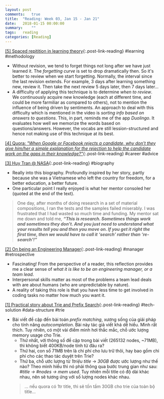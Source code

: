 ```yaml
---
layout: post
comments:	true
title:  "Reading: Week 03, Jan 15 - Jan 21"
date:   2018-01-15 00:00:00
summary:    ""
tags:   reading
categories:	[Reading]
---
```


[[5] Spaced repitition in learning theory](https://www.youtube.com/watch?v=cVf38y07cfk){:.post-link-reading} <rate4/> <content-meta>#learning #methodology</content-meta>
- Without revision, we tend to forget things not long after we have just learned it. The *forgetting curve* is set to drop dramatically then. So it's better to review when we start forgetting. Normally, the interval since the last revision extends. For example, 3 days after learning something new, review it. Then take the next review 5 days later, then 7 days later...
- A difficulty of applying this technique is to determine *when to review*. We continuously acquire new knowledge (each at different time, and could be more farmiliar as compared to others), not to mention the influence of being driven by sentiments. An approach to deal with this difficulty which is mentioned in the video is *sorting info based on answers to questions*. This, in part, reminds me of the app *Duolingo*. It evaluates how well we memorize the words based on questions/answers. However, the vocabs are still lession-structured and hence not making use of this technique at its best.

[[4] Quora: *"When Google or Facebook rejects a candidate, why don’t they give him/her a simple explanation for the rejection to help the candidate work on the gaps in their knowledge?"*](https://www.quora.com/When-Google-or-Facebook-rejects-a-candidate-why-don%E2%80%99t-they-give-him-her-a-simple-explanation-for-the-rejection-to-help-the-candidate-work-on-the-gaps-in-their-knowledge){:.post-link-reading} <rate3/> <content-meta>#career #advice</content-meta>

[[3] Huy Tran @ NASA](https://women.nasa.gov/huy-tran/){:.post-link-reading} <rate4/> <content-meta>#biography</content-meta>
- Really into this biography. Profoundly inspired by her story, partly because she was a Vietnamese who left the country for freedom, for a better education, a better future. 
- One particular point I really enjoyed is what her mentor consoled her (quoted at the end of the text).
> One day, after months of doing research in a set of material compositions, I ran the tests and the samples failed miserably. I was frustrated that I had wasted so much time and funding. My mentor sat me down and told me, ***“This is research. Sometimes things work and sometimes they don’t. And you just need to understand what your results tell you and then you move on. If you get it right the first time, then we would have to call it ‘search’ rather than ‘re-search’!”***

[[2] On being an Engineering Manager](http://codeplease.io/2018/01/15/on-being-an-engineering-manager){:.post-link-reading} <rate5/> <content-meta>#manager #retrospective</content-meta>
- Fascinating! From the perspective of a reader, this reflection provides me a clear sense of *what it is like to be an engineering manager, or a team lead*.
- Interpersonal skills matter as most of the problems a team lead deals with are about humans (who are unpredictable by nature). 
- A reality of taking this role is that you have less time to get involved in coding tasks no matter how much you want it.

[[1] Practical story about Trie and Prefix Search](https://huydx.com/post/169427855284/practical-story-about-trie-and-prefix-search){:.post-link-reading} <rate5/> <content-meta>#tech-solution #data-structure #trie</content-meta>
- Bài viết đề cập đến bài toán *prefix matching*, xương sống của giải pháp cho tính năng *autocompletion*. Bài này tác giả viết khá dễ hiểu. Mình rất thích. Tuy nhiên, có một vài điểm mình hơi thắc mắc, chỗ ước lượng memory usage cho Trie. 
	- Thứ nhất, với thông số đề cập trong bài viết (265132 nodes, ~71MB), thì không biết 400KB/node tính từ đâu ra? 
	- Thứ hai, con số 71MB trên là chi phí cho lưu trữ thôi, hay bao gồm chi phí cho các thao tác duyệt trên Trie?
	- Thứ ba, chỗ ước lượng từ *1triệu title* -> *30GB* được ước lượng như thế nào? Theo mình hiểu thì nó phải thông qua bước trung gian như sau: *#title -> #nodes -> mem used*. Tuy nhiên mỗi title có độ dài khác nhau, nên sẽ tương ứng với số lượng nodes khác nhau.
	> ... nếu quora có 1tr title, thì sẽ tốn tầm 30GB cho trie của toàn bộ title...
	

